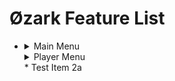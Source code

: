 # Øzark Feature List

* <details><summary>Main Menu</summary><img src=""></details>
   <details><summary>Player Menu</summary><img src=""></details>
  * Test Item 2a